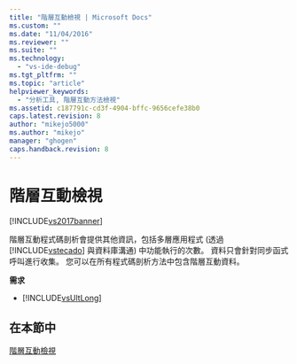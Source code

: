 ```yaml
---
title: "階層互動檢視 | Microsoft Docs"
ms.custom: ""
ms.date: "11/04/2016"
ms.reviewer: ""
ms.suite: ""
ms.technology: 
  - "vs-ide-debug"
ms.tgt_pltfrm: ""
ms.topic: "article"
helpviewer_keywords: 
  - "分析工具, 階層互動方法檢視"
ms.assetid: c187791c-cd3f-4904-bffc-9656cefe38b0
caps.latest.revision: 8
author: "mikejo5000"
ms.author: "mikejo"
manager: "ghogen"
caps.handback.revision: 8
---
```

# 階層互動檢視
[!INCLUDE[vs2017banner](../code-quality/includes/vs2017banner.md)]

階層互動程式碼剖析會提供其他資訊，包括多層應用程式 \(透過 [!INCLUDE[vstecado](../data-tools/includes/vstecado_md.md)] 與資料庫溝通\) 中功能執行的次數。  資料只會針對同步函式呼叫進行收集。  您可以在所有程式碼剖析方法中包含階層互動資料。  
  
 **需求**  
  
-   [!INCLUDE[vsUltLong](../code-quality/includes/vsultlong_md.md)]  
  
## 在本節中  
 [階層互動檢視](../profiling/tier-interactions-view.md)